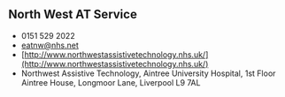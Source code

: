 
## North West AT Service

- <i class="fa fa-phone"></i> 0151 529 2022
- <i class="fa fa-envelope"></i> <a href="mailto:eatnw@nhs.net">eatnw@nhs.net</a>
- <i class="fa fa-home"></i> [http://www.northwestassistivetechnology.nhs.uk/](http://www.northwestassistivetechnology.nhs.uk/)
- <i class="fa fa-building"></i> Northwest Assistive Technology, Aintree University Hospital,  1st Floor Aintree House, Longmoor Lane, Liverpool L9 7AL
